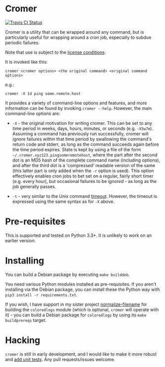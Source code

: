 # Cromer

[![Travis CI Status](https://travis-ci.org/andrewferrier/cromer.svg?branch=master)](https://travis-ci.org/andrewferrier/cromer)

Cromer is a utility that can be wrapped around any command, but is
particularly useful for wrapping around a cron job, especially to subdue
periodic failures.

Note that use is subject to the [license
conditions](https://github.com/andrewferrier/cromer/blob/master/LICENSE.txt).

It is invoked like this:

    cromer <cromer options> <the original command> <original command options>

e.g.:

    cromer -X 1d ping some.remote.host

It provides a variety of command-line options and features, and more
information can be found by invoking `cromer --help`. However, the main
command-line options are:

* `-X` - the original motivation for writing cromer. This can be set to any
  time period in weeks, days, hours, minutes, or seconds (e.g. `-X5w7m`).
  Assuming a command has previously run successfully, cromer will ignore
  failures within that time period by swallowing the command's return code and
  stderr, as long as the command succeeds again before the time period
  expires. State is kept by using a file of the form
  `~/.cromer.xyz123.pingsomeremotehost`, where the part after the second dot
  is an MD5 hash of the complete command name (including options), and after
  the third dot is a 'compressed' readable version of the same (this latter
  part is only added when the `-r` option is used). This option effectively
  enables cron jobs to bet set on a regular, fairly short timer (e.g. every
  hour), but occasional failures to be *ignored* - as long as the job
  generally passes.

* `-t` - very similar to the Unix command
  [timeout](http://man7.org/linux/man-pages/man1/timeout.1.html). However, the
  timeout is expressed using the same syntax as for `-X` above.

# Pre-requisites

This is supported and tested on Python 3.3+. It is unlikely to work on an earlier version.

# Installing

You can build a Debian package by executing `make builddeb`.

You need various Python modules installed as pre-requisites. If you aren't
installing via the Debian package, you can install these the Python way with
`pip3 install -r requirements.txt`.

If you wish, I have support in my sister project
[normalize-filename](https://github.com/andrewferrier/normalize-filename/blob/master/Makefile)
for building the `coloredlogs` module (which is optional, `cromer` will
operate with it) - you can build a Debian package for `coloredlogs` by using
its `make buildprereqs` target.

# Hacking

`cromer` is still in early development, and I would like to make it more
robust and [add unit
tests](https://github.com/andrewferrier/cromer/issues/10). Any pull
requests/issues welcome.

